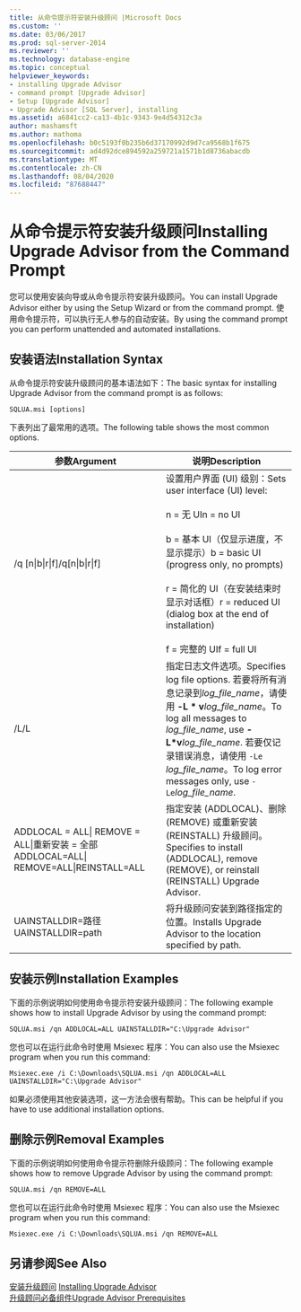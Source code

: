 ```yaml
---
title: 从命令提示符安装升级顾问 |Microsoft Docs
ms.custom: ''
ms.date: 03/06/2017
ms.prod: sql-server-2014
ms.reviewer: ''
ms.technology: database-engine
ms.topic: conceptual
helpviewer_keywords:
- installing Upgrade Advisor
- command prompt [Upgrade Advisor]
- Setup [Upgrade Advisor]
- Upgrade Advisor [SQL Server], installing
ms.assetid: a6841cc2-ca13-4b1c-9343-9e4d54312c3a
author: mashamsft
ms.author: mathoma
ms.openlocfilehash: b0c5193f0b235b6d37170992d9d7ca9568b1f675
ms.sourcegitcommit: ad4d92dce894592a259721a1571b1d8736abacdb
ms.translationtype: MT
ms.contentlocale: zh-CN
ms.lasthandoff: 08/04/2020
ms.locfileid: "87688447"
---
```

# <a name="installing-upgrade-advisor-from-the-command-prompt"></a><span data-ttu-id="35626-102">从命令提示符安装升级顾问</span><span class="sxs-lookup"><span data-stu-id="35626-102">Installing Upgrade Advisor from the Command Prompt</span></span>
  <span data-ttu-id="35626-103">您可以使用安装向导或从命令提示符安装升级顾问。</span><span class="sxs-lookup"><span data-stu-id="35626-103">You can install Upgrade Advisor either by using the Setup Wizard or from the command prompt.</span></span> <span data-ttu-id="35626-104">使用命令提示符，可以执行无人参与的自动安装。</span><span class="sxs-lookup"><span data-stu-id="35626-104">By using the command prompt you can perform unattended and automated installations.</span></span>  
  
## <a name="installation-syntax"></a><span data-ttu-id="35626-105">安装语法</span><span class="sxs-lookup"><span data-stu-id="35626-105">Installation Syntax</span></span>  
 <span data-ttu-id="35626-106">从命令提示符安装升级顾问的基本语法如下：</span><span class="sxs-lookup"><span data-stu-id="35626-106">The basic syntax for installing Upgrade Advisor from the command prompt is as follows:</span></span>  
  
 `SQLUA.msi [options]`  
  
 <span data-ttu-id="35626-107">下表列出了最常用的选项。</span><span class="sxs-lookup"><span data-stu-id="35626-107">The following table shows the most common options.</span></span>  
  
|<span data-ttu-id="35626-108">参数</span><span class="sxs-lookup"><span data-stu-id="35626-108">Argument</span></span>|<span data-ttu-id="35626-109">说明</span><span class="sxs-lookup"><span data-stu-id="35626-109">Description</span></span>|  
|--------------|-----------------|  
|<span data-ttu-id="35626-110">/q [n&#124;b&#124;r&#124;f]</span><span class="sxs-lookup"><span data-stu-id="35626-110">/q[n&#124;b&#124;r&#124;f]</span></span>|<span data-ttu-id="35626-111">设置用户界面 (UI) 级别：</span><span class="sxs-lookup"><span data-stu-id="35626-111">Sets user interface (UI) level:</span></span><br /><br /> <span data-ttu-id="35626-112">n = 无 UI</span><span class="sxs-lookup"><span data-stu-id="35626-112">n = no UI</span></span><br /><br /> <span data-ttu-id="35626-113">b = 基本 UI（仅显示进度，不显示提示）</span><span class="sxs-lookup"><span data-stu-id="35626-113">b = basic UI (progress only, no prompts)</span></span><br /><br /> <span data-ttu-id="35626-114">r = 简化的 UI（在安装结束时显示对话框）</span><span class="sxs-lookup"><span data-stu-id="35626-114">r = reduced UI (dialog box at the end of installation)</span></span><br /><br /> <span data-ttu-id="35626-115">f = 完整的 UI</span><span class="sxs-lookup"><span data-stu-id="35626-115">f = full UI</span></span>|  
|<span data-ttu-id="35626-116">/L</span><span class="sxs-lookup"><span data-stu-id="35626-116">/L</span></span>|<span data-ttu-id="35626-117">指定日志文件选项。</span><span class="sxs-lookup"><span data-stu-id="35626-117">Specifies log file options.</span></span> <span data-ttu-id="35626-118">若要将所有消息记录到*log_file_name*，请使用 **-L \* v**_log_file_name_。</span><span class="sxs-lookup"><span data-stu-id="35626-118">To log all messages to *log_file_name*, use **-L\*v**_log_file_name_.</span></span> <span data-ttu-id="35626-119">若要仅记录错误消息，请使用 `-Le` *log_file_name*。</span><span class="sxs-lookup"><span data-stu-id="35626-119">To log error messages only, use `-Le`*log_file_name*.</span></span>|  
|<span data-ttu-id="35626-120">ADDLOCAL = ALL&#124; REMOVE = ALL&#124;重新安装 = 全部</span><span class="sxs-lookup"><span data-stu-id="35626-120">ADDLOCAL=ALL&#124; REMOVE=ALL&#124;REINSTALL=ALL</span></span>|<span data-ttu-id="35626-121">指定安装 (ADDLOCAL)、删除 (REMOVE) 或重新安装 (REINSTALL) 升级顾问。</span><span class="sxs-lookup"><span data-stu-id="35626-121">Specifies to install (ADDLOCAL), remove (REMOVE), or reinstall (REINSTALL) Upgrade Advisor.</span></span>|  
|<span data-ttu-id="35626-122">UAINSTALLDIR=路径</span><span class="sxs-lookup"><span data-stu-id="35626-122">UAINSTALLDIR=path</span></span>|<span data-ttu-id="35626-123">将升级顾问安装到路径指定的位置。</span><span class="sxs-lookup"><span data-stu-id="35626-123">Installs Upgrade Advisor to the location specified by path.</span></span>|  
  
## <a name="installation-examples"></a><span data-ttu-id="35626-124">安装示例</span><span class="sxs-lookup"><span data-stu-id="35626-124">Installation Examples</span></span>  
 <span data-ttu-id="35626-125">下面的示例说明如何使用命令提示符安装升级顾问：</span><span class="sxs-lookup"><span data-stu-id="35626-125">The following example shows how to install Upgrade Advisor by using the command prompt:</span></span>  
  
```  
SQLUA.msi /qn ADDLOCAL=ALL UAINSTALLDIR="C:\Upgrade Advisor"  
```  
  
 <span data-ttu-id="35626-126">您也可以在运行此命令时使用 Msiexec 程序：</span><span class="sxs-lookup"><span data-stu-id="35626-126">You can also use the Msiexec program when you run this command:</span></span>  
  
```  
Msiexec.exe /i C:\Downloads\SQLUA.msi /qn ADDLOCAL=ALL UAINSTALLDIR="C:\Upgrade Advisor"  
```  
  
 <span data-ttu-id="35626-127">如果必须使用其他安装选项，这一方法会很有帮助。</span><span class="sxs-lookup"><span data-stu-id="35626-127">This can be helpful if you have to use additional installation options.</span></span>  
  
## <a name="removal-examples"></a><span data-ttu-id="35626-128">删除示例</span><span class="sxs-lookup"><span data-stu-id="35626-128">Removal Examples</span></span>  
 <span data-ttu-id="35626-129">下面的示例说明如何使用命令提示符删除升级顾问：</span><span class="sxs-lookup"><span data-stu-id="35626-129">The following example shows how to remove Upgrade Advisor by using the command prompt:</span></span>  
  
```  
SQLUA.msi /qn REMOVE=ALL  
```  
  
 <span data-ttu-id="35626-130">您也可以在运行此命令时使用 Msiexec 程序：</span><span class="sxs-lookup"><span data-stu-id="35626-130">You can also use the Msiexec program when you run this command:</span></span>  
  
```  
Msiexec.exe /i C:\Downloads\SQLUA.msi /qn REMOVE=ALL  
```  
  
## <a name="see-also"></a><span data-ttu-id="35626-131">另请参阅</span><span class="sxs-lookup"><span data-stu-id="35626-131">See Also</span></span>  
 <span data-ttu-id="35626-132">[安装升级顾问](../../../2014/sql-server/install/installing-upgrade-advisor.md) </span><span class="sxs-lookup"><span data-stu-id="35626-132">[Installing Upgrade Advisor](../../../2014/sql-server/install/installing-upgrade-advisor.md) </span></span>  
 [<span data-ttu-id="35626-133">升级顾问必备组件</span><span class="sxs-lookup"><span data-stu-id="35626-133">Upgrade Advisor Prerequisites</span></span>](../../../2014/sql-server/install/upgrade-advisor-prerequisites.md)  
  
  
